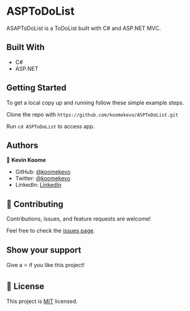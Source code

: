 # ASPToDoList

ASAPToDoList is a ToDoList built with C# and ASP.NET MVC.

## Built With

- C#
- ASP.NET
 
## Getting Started

To get a local copy up and running follow these simple example steps.

Clone the repo with `https://github.com/koomekevo/ASPToDoList.git`

Run `cd ASPToDoList` to access app.

## Authors

👤 **Kevin Koome**

- GitHub: [@koomekevo](https://github.com/koomekevo)
- Twitter: [@koomekevo](https://twitter.com/koomekevo)
- LinkedIn: [LinkedIn](https://ke.linkedin.com/in/kevin-koome-aab84186)

## 🤝 Contributing

Contributions, issues, and feature requests are welcome!

Feel free to check the [issues page](../../issues/).

## Show your support

Give a ⭐️ if you like this project!

## 📝 License

This project is [MIT](./MIT.md) licensed.